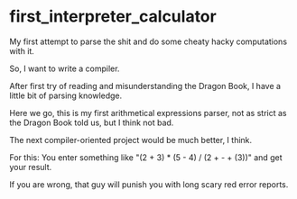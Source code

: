 # first_interpreter_calculator
My first attempt to parse the shit and do some cheaty hacky computations with it.

So, I want to write a compiler.

After first try of reading and misunderstanding the Dragon Book,
I have a little bit of parsing knowledge.

Here we go, this is my first arithmetical expressions parser,
not as strict as the Dragon Book told us, but I think not bad.

The next compiler-oriented project would be much better, I think.

For this:
You enter something like "(2 + 3) * (5 - 4) / (2 + - + (3))"
and get your result.

If you are wrong, that guy will punish you with long scary red error reports.

